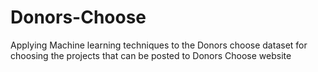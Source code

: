 # Donors-Choose
Applying Machine learning techniques to the Donors choose dataset for choosing the projects that can be posted to Donors Choose website
